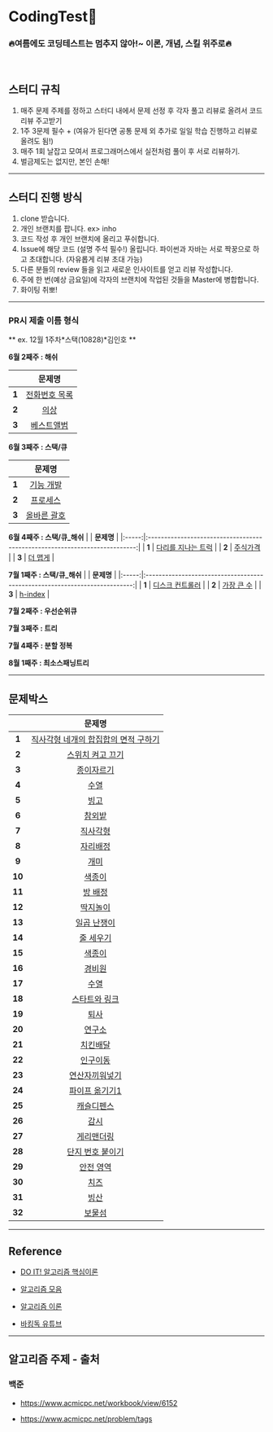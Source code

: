 # CodingTest🚀

<h3>🔥여름에도 코딩테스트는 멈추지 않아!~ 이론, 개념, 스킬 위주로🔥</h3>
<br>

## 스터디 규칙

1. 매주 문제 주제를 정하고 스터디 내에서 문제 선정 후 각자 풀고 리뷰로 올려서 코드리뷰 주고받기
2. 1주 3문제 필수 + (여유가 된다면 공통 문제 외 추가로 일일 학습 진행하고 리뷰로 올려도 됨!)
3. 매주 1회 날잡고 모여서 프로그래머스에서 실전처럼 풀이 후 서로 리뷰하기.
4. 벌금제도는 없지만, 본인 손해!

---

## 스터디 진행 방식

1. clone 받습니다.
2. 개인 브랜치를 팝니다. ex> inho
3. 코드 작성 후 개인 브랜치에 올리고 푸쉬합니다.
4. Issue에 해당 코드 (설명 주석 필수!) 올립니다.
   파이썬과 자바는 서로 짝꿍으로 하고 초대합니다. (자유롭게 리뷰 초대 가능)
5. 다른 분들의 review 들을 읽고 새로운 인사이트를 얻고 리뷰 작성합니다.
6. 주에 한 번(예상 금요일)에 각자의 브랜치에 작업된 것들을 Master에 병합합니다.
7. 화이팅 취뽀!

---

### PR시 제출 이름 형식

** ex. 12월 1주차*스택(10828)*김인호 **

**6월 2째주 : 해쉬**

|       |                                    **문제명**                                    |
| :---: | :------------------------------------------------------------------------------: |
| **1** | [전화번호 목록](https://school.programmers.co.kr/learn/courses/30/lessons/42577) |
| **2** |     [의상](https://school.programmers.co.kr/learn/courses/30/lessons/42578)      |
| **3** |  [베스트앨범](https://school.programmers.co.kr/learn/courses/30/lessons/42579)   |

**6월 3째주 : 스택/큐**

|       |                                   **문제명**                                   |
| :---: | :----------------------------------------------------------------------------: |
| **1** |  [기능 개발](https://school.programmers.co.kr/learn/courses/30/lessons/42586)  |
| **2** |  [프로세스](https://school.programmers.co.kr/learn/courses/30/lessons/42587)   |
| **3** | [올바른 괄호](https://school.programmers.co.kr/learn/courses/30/lessons/12909) |

**6월 4째주 : 스택/큐\_해쉬**
| | **문제명** |
|:-----:|:--------------------------------------------------------------------------:|
| **1** | [다리를 지나는 트럭](https://school.programmers.co.kr/learn/courses/30/lessons/42583) |
| **2** | [주식가격](https://school.programmers.co.kr/learn/courses/30/lessons/42584) |
| **3** | [더 맵게](https://school.programmers.co.kr/learn/courses/30/lessons/42626) |

**7월 1째주 : 스택/큐\_해쉬**
| | **문제명** |
|:-----:|:--------------------------------------------------------------------------:|
| **1** | [디스크 컨트롤러](https://school.programmers.co.kr/learn/courses/30/lessons/42746) |
| **2** | [가장 큰 수](https://school.programmers.co.kr/learn/courses/30/lessons/42747) |
| **3** | [h-index](https://school.programmers.co.kr/learn/courses/30/lessons/42627) |

**7월 2째주 : 우선순위큐**

**7월 3째주 : 트리**

**7월 4째주 : 분할 정복**

**8월 1째주 : 최소스패닝트리**

---

## 문제박스

|        |                                  **문제명**                                  |
| :----: | :--------------------------------------------------------------------------: |
| **1**  | [직사각형 네개의 합집합의 면적 구하기](https://www.acmicpc.net/problem/2669) |
| **2**  |           [스위치 켜고 끄기](https://www.acmicpc.net/problem/1244)           |
| **3**  |              [종이자르기](https://www.acmicpc.net/problem/2628)              |
| **4**  |                 [수열](https://www.acmicpc.net/problem/2559)                 |
| **5**  |                 [빙고](https://www.acmicpc.net/problem/2578)                 |
| **6**  |                [참외밭](https://www.acmicpc.net/problem/2477)                |
| **7**  |               [직사각형](https://www.acmicpc.net/problem/2527)               |
| **8**  |              [자리배정](https://www.acmicpc.net/problem/10157)               |
| **9**  |                [개미](https://www.acmicpc.net/problem/10158)                 |
| **10** |               [색종이](https://www.acmicpc.net/problem/10163)                |
| **11** |               [방 배정](https://www.acmicpc.net/problem/13300)               |
| **12** |              [딱지놀이](https://www.acmicpc.net/problem/14696)               |
| **13** |             [일곱 난쟁이](https://www.acmicpc.net/problem/2309)              |
| **14** |              [줄 세우기](https://www.acmicpc.net/problem/2605)               |
| **15** |                [색종이](https://www.acmicpc.net/problem/2563)                |
| **16** |                [경비원](https://www.acmicpc.net/problem/2564)                |
| **17** |                 [수열](https://www.acmicpc.net/problem/2491)                 |
| **18** |            [스타트와 링크](https://www.acmicpc.net/problem/14889)            |
| **19** |                [퇴사](https://www.acmicpc.net/problem/14501)                 |
| **20** |               [연구소](https://www.acmicpc.net/problem/14502)                |
| **21** |              [치킨배달](https://www.acmicpc.net/problem/15686)               |
| **22** |              [인구이동](https://www.acmicpc.net/problem/16234)               |
| **23** |           [연산자끼워넣기](https://www.acmicpc.net/problem/14888)            |
| **24** |           [파이프 옮기기1](https://www.acmicpc.net/problem/17070)            |
| **25** |             [캐슬디펜스](https://www.acmicpc.net/problem/17135)              |
| **26** |                [감시](https://www.acmicpc.net/problem/15683)                 |
| **27** |             [게리맨더링](https://www.acmicpc.net/problem/17471)              |
| **28** |           [단지 번호 붙이기](https://www.acmicpc.net/problem/2667)           |
| **29** |              [안전 영역](https://www.acmicpc.net/problem/2468)               |
| **30** |                 [치즈](https://www.acmicpc.net/problem/2636)                 |
| **31** |                 [빙산](https://www.acmicpc.net/problem/2573)                 |
| **32** |                [보물섬](https://www.acmicpc.net/problem/2589)                |

---

## Reference

- [DO IT! 알고리즘 핵심이론](https://www.youtube.com/playlist?list=PLFgS-xIWwNVX-zm4m6suWC9d7Ua9z7fuT)

- [알고리즘 모음](https://github.com/tony9402/baekjoon)

- [알고리즘 이론](https://github.com/tony9402/baekjoon/blob/main/link_for_study.md)

- [바킹독 유튜브](https://www.youtube.com/watch?v=LcOIobH7ues&list=PLtqbFd2VIQv4O6D6l9HcD732hdrnYb6CY)

---

## 알고리즘 주제 - 출처

### 백준

- https://www.acmicpc.net/workbook/view/6152

- https://www.acmicpc.net/problem/tags
